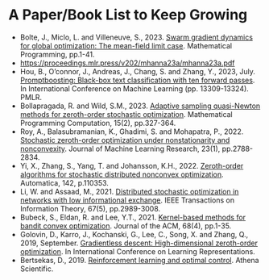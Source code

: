 # A Paper/Book List to Keep Growing

* Bolte, J., Miclo, L. and Villeneuve, S., 2023. [Swarm gradient dynamics for global optimization: The mean-field limit case](https://link.springer.com/article/10.1007/s10107-023-01988-8). Mathematical Programming, pp.1-41.
* https://proceedings.mlr.press/v202/mhanna23a/mhanna23a.pdf
* Hou, B., O’connor, J., Andreas, J., Chang, S. and Zhang, Y., 2023, July. [Promptboosting: Black-box text classification with ten forward passes](https://proceedings.mlr.press/v202/hou23b/hou23b.pdf). In International Conference on Machine Learning (pp. 13309-13324). PMLR.
* Bollapragada, R. and Wild, S.M., 2023. [Adaptive sampling quasi-Newton methods for zeroth-order stochastic optimization](https://link.springer.com/article/10.1007/s12532-023-00233-9). Mathematical Programming Computation, 15(2), pp.327-364.
* Roy, A., Balasubramanian, K., Ghadimi, S. and Mohapatra, P., 2022. [Stochastic zeroth-order optimization under nonstationarity and nonconvexity](https://www.jmlr.org/papers/volume23/19-750/19-750.pdf). Journal of Machine Learning Research, 23(1), pp.2788-2834.
* Yi, X., Zhang, S., Yang, T. and Johansson, K.H., 2022. [Zeroth-order algorithms for stochastic distributed nonconvex optimization](https://www.sciencedirect.com/science/article/pii/S0005109822002035). Automatica, 142, p.110353.
* Li, W. and Assaad, M., 2021. [Distributed stochastic optimization in networks with low informational exchange](https://ieeexplore.ieee.org/document/9373352). IEEE Transactions on Information Theory, 67(5), pp.2989-3008.
* Bubeck, S., Eldan, R. and Lee, Y.T., 2021. [Kernel-based methods for bandit convex optimization](https://dl.acm.org/doi/10.1145/3453721). Journal of the ACM, 68(4), pp.1-35.
* Golovin, D., Karro, J., Kochanski, G., Lee, C., Song, X. and Zhang, Q., 2019, September. [Gradientless descent: High-dimensional zeroth-order optimization](https://openreview.net/forum?id=Skep6TVYDB). In International Conference on Learning Representations.
* Bertsekas, D., 2019. [Reinforcement learning and optimal control](http://web.mit.edu/dimitrib/www/RLbook.html). Athena Scientific.
